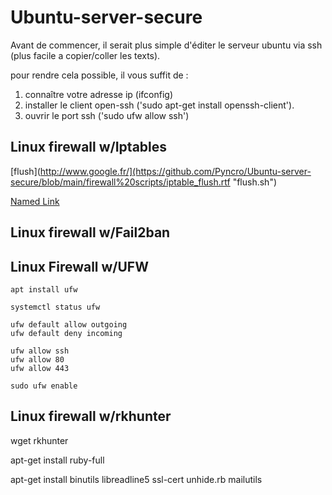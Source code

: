 # Ubuntu-server-secure


Avant de commencer, il serait plus simple d'éditer le serveur ubuntu via ssh (plus facile a copier/coller les texts).


pour rendre cela possible, il vous suffit de :

1. connaître votre adresse ip (ifconfig)
2. installer le client open-ssh ('sudo apt-get install openssh-client').
3. ouvrir le port ssh ('sudo ufw allow ssh')


## Linux firewall w/Iptables

[flush](http://www.google.fr/](https://github.com/Pyncro/Ubuntu-server-secure/blob/main/firewall%20scripts/iptable_flush.rtf "flush.sh")


[Named Link](http://www.google.fr/ "iptables.sh")





## Linux firewall w/Fail2ban

## Linux Firewall w/UFW

```
apt install ufw 
```

```
systemctl status ufw
```

```
ufw default allow outgoing
ufw default deny incoming
```

```
ufw allow ssh
ufw allow 80
ufw allow 443
```

```
sudo ufw enable
```

## Linux firewall w/rkhunter

wget rkhunter 

apt-get install ruby-full

apt-get install binutils libreadline5 ssl-cert unhide.rb mailutils
